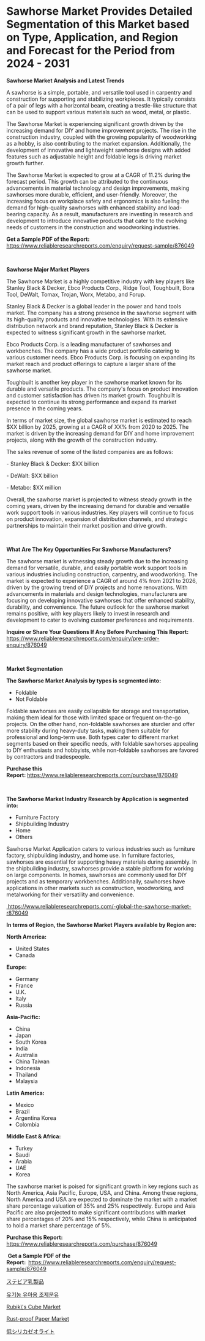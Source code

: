 <p><h1>Sawhorse Market Provides Detailed Segmentation of this Market based on Type, Application, and Region and Forecast for the Period from 2024 - 2031</h1></p><p><strong>Sawhorse Market Analysis and Latest Trends</strong></p>
<p><p>A sawhorse is a simple, portable, and versatile tool used in carpentry and construction for supporting and stabilizing workpieces. It typically consists of a pair of legs with a horizontal beam, creating a trestle-like structure that can be used to support various materials such as wood, metal, or plastic.</p><p>The Sawhorse Market is experiencing significant growth driven by the increasing demand for DIY and home improvement projects. The rise in the construction industry, coupled with the growing popularity of woodworking as a hobby, is also contributing to the market expansion. Additionally, the development of innovative and lightweight sawhorse designs with added features such as adjustable height and foldable legs is driving market growth further.</p><p>The Sawhorse Market is expected to grow at a CAGR of 11.2% during the forecast period. This growth can be attributed to the continuous advancements in material technology and design improvements, making sawhorses more durable, efficient, and user-friendly. Moreover, the increasing focus on workplace safety and ergonomics is also fueling the demand for high-quality sawhorses with enhanced stability and load-bearing capacity. As a result, manufacturers are investing in research and development to introduce innovative products that cater to the evolving needs of customers in the construction and woodworking industries.</p></p>
<p><strong>Get a Sample PDF of the Report:&nbsp;</strong> <a href="https://www.reliableresearchreports.com/enquiry/request-sample/876049">https://www.reliableresearchreports.com/enquiry/request-sample/876049</a></p>
<p>&nbsp;</p>
<p><strong>Sawhorse Major Market Players</strong></p>
<p><p>The Sawhorse Market is a highly competitive industry with key players like Stanley Black & Decker, Ebco Products Corp., Ridge Tool, Toughbuilt, Bora Tool, DeWalt, Tomax, Trojan, Worx, Metabo, and Forup.</p><p>Stanley Black & Decker is a global leader in the power and hand tools market. The company has a strong presence in the sawhorse segment with its high-quality products and innovative technologies. With its extensive distribution network and brand reputation, Stanley Black & Decker is expected to witness significant growth in the sawhorse market.</p><p>Ebco Products Corp. is a leading manufacturer of sawhorses and workbenches. The company has a wide product portfolio catering to various customer needs. Ebco Products Corp. is focusing on expanding its market reach and product offerings to capture a larger share of the sawhorse market.</p><p>Toughbuilt is another key player in the sawhorse market known for its durable and versatile products. The company's focus on product innovation and customer satisfaction has driven its market growth. Toughbuilt is expected to continue its strong performance and expand its market presence in the coming years.</p><p>In terms of market size, the global sawhorse market is estimated to reach $XX billion by 2025, growing at a CAGR of XX% from 2020 to 2025. The market is driven by the increasing demand for DIY and home improvement projects, along with the growth of the construction industry.</p><p>The sales revenue of some of the listed companies are as follows:</p><p>- Stanley Black & Decker: $XX billion</p><p>- DeWalt: $XX billion</p><p>- Metabo: $XX million</p><p>Overall, the sawhorse market is projected to witness steady growth in the coming years, driven by the increasing demand for durable and versatile work support tools in various industries. Key players will continue to focus on product innovation, expansion of distribution channels, and strategic partnerships to maintain their market position and drive growth.</p></p>
<p>&nbsp;</p>
<p><strong>What Are The Key Opportunities For Sawhorse Manufacturers?</strong></p>
<p><p>The sawhorse market is witnessing steady growth due to the increasing demand for versatile, durable, and easily portable work support tools in various industries including construction, carpentry, and woodworking. The market is expected to experience a CAGR of around 4% from 2021 to 2026, driven by the growing trend of DIY projects and home renovations. With advancements in materials and design technologies, manufacturers are focusing on developing innovative sawhorses that offer enhanced stability, durability, and convenience. The future outlook for the sawhorse market remains positive, with key players likely to invest in research and development to cater to evolving customer preferences and requirements.</p></p>
<p><strong>Inquire or Share Your Questions If Any Before Purchasing This Report:</strong> <a href="https://www.reliableresearchreports.com/enquiry/pre-order-enquiry/876049">https://www.reliableresearchreports.com/enquiry/pre-order-enquiry/876049</a></p>
<p>&nbsp;</p>
<p><strong>Market Segmentation</strong></p>
<p><strong>The Sawhorse Market Analysis by types is segmented into:</strong></p>
<p><ul><li>Foldable</li><li>Not Foldable</li></ul></p>
<p><p>Foldable sawhorses are easily collapsible for storage and transportation, making them ideal for those with limited space or frequent on-the-go projects. On the other hand, non-foldable sawhorses are sturdier and offer more stability during heavy-duty tasks, making them suitable for professional and long-term use. Both types cater to different market segments based on their specific needs, with foldable sawhorses appealing to DIY enthusiasts and hobbyists, while non-foldable sawhorses are favored by contractors and tradespeople.</p></p>
<p><strong>Purchase this Report:&nbsp;</strong><a href="https://www.reliableresearchreports.com/purchase/876049">https://www.reliableresearchreports.com/purchase/876049</a></p>
<p>&nbsp;</p>
<p><strong>The Sawhorse Market Industry Research by Application is segmented into:</strong></p>
<p><ul><li>Furniture Factory</li><li>Shipbuilding Industry</li><li>Home</li><li>Others</li></ul></p>
<p><p>Sawhorse Market Application caters to various industries such as furniture factory, shipbuilding industry, and home use. In furniture factories, sawhorses are essential for supporting heavy materials during assembly. In the shipbuilding industry, sawhorses provide a stable platform for working on large components. In homes, sawhorses are commonly used for DIY projects and as temporary workbenches. Additionally, sawhorses have applications in other markets such as construction, woodworking, and metalworking for their versatility and convenience.</p></p>
<p><a href="https://www.reliableresearchreports.com/-global-the-sawhorse-market-r876049">&nbsp;https://www.reliableresearchreports.com/-global-the-sawhorse-market-r876049</a></p>
<p><strong>In terms of Region, the Sawhorse Market Players available by Region are:</strong></p>
<p>
    <p> <strong> North America: </strong>
        <ul>
            <li>United States</li>
            <li>Canada</li>
        </ul>
        </p> 
    <p> <strong> Europe: </strong>
        <ul>
            <li>Germany</li>
            <li>France</li>
            <li>U.K.</li>
            <li>Italy</li>
            <li>Russia</li>
        </ul>
        </p> 
    <p> <strong> Asia-Pacific: </strong>
        <ul>
            <li>China</li>
            <li>Japan</li>
            <li>South Korea</li>
            <li>India</li>
            <li>Australia</li>
            <li>China Taiwan</li>
            <li>Indonesia</li>
            <li>Thailand</li>
            <li>Malaysia</li>
        </ul>
        </p> 
    <p> <strong> Latin America: </strong>
        <ul>
            <li>Mexico</li>
            <li>Brazil</li>
            <li>Argentina Korea</li>
            <li>Colombia</li>
        </ul>
        </p> 
    <p> <strong> Middle East & Africa: </strong>
        <ul>
            <li>Turkey</li>
            <li>Saudi</li>
            <li>Arabia</li>
            <li>UAE</li>
            <li>Korea</li>
        </ul>
    </p>
    </p>
<p><p>The sawhorse market is poised for significant growth in key regions such as North America, Asia Pacific, Europe, USA, and China. Among these regions, North America and USA are expected to dominate the market with a market share percentage valuation of 35% and 25% respectively. Europe and Asia Pacific are also projected to make significant contributions with market share percentages of 20% and 15% respectively, while China is anticipated to hold a market share percentage of 5%.</p></p>
<p><strong>Purchase this Report: </strong><a href="https://www.reliableresearchreports.com/purchase/876049">https://www.reliableresearchreports.com/purchase/876049</a></p>
<p>&nbsp;<strong>Get a Sample PDF of the Report:&nbsp;&nbsp;</strong><a href="https://www.reliableresearchreports.com/enquiry/request-sample/876049">https://www.reliableresearchreports.com/enquiry/request-sample/876049</a></p>
<p><strong></strong></p>
<p><p><a href="https://github.com/JerelSchulit20231/Market-Research-Report-List-1/blob/main/138065984846.md">ステビア乳製品</a></p><p><a href="https://github.com/durgin521/Market-Research-Report-List-1/blob/main/869148478410.md">유기농 유아용 조제분유</a></p><p><a href="https://github.com/seekum/Market-Research-Report-List-2/blob/main/rubiks-cube-market.md">Rubik\'s Cube Market</a></p><p><a href="https://github.com/nancykennedykellievqfqt2/Market-Research-Report-List-2/blob/main/rust-proof-paper-market.md">Rust-proof Paper Market</a></p><p><a href="https://github.com/NovaStamm2023/Market-Research-Report-List-1/blob/main/758781384845.md">低シリカゼオライト</a></p></p>